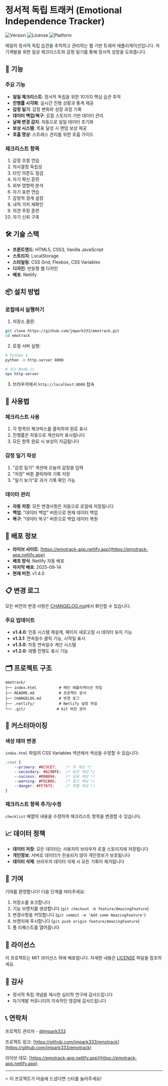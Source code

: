 # 정서적 독립 트래커 (Emotional Independence Tracker)

![Version](https://img.shields.io/badge/version-1.4.0-blue.svg)
![License](https://img.shields.io/badge/license-MIT-green.svg)
![Platform](https://img.shields.io/badge/platform-web-lightgrey.svg)

매일의 정서적 독립 습관을 추적하고 관리하는 웹 기반 트래커 애플리케이션입니다. 자기계발을 위한 일상 체크리스트와 감정 일기를 통해 정서적 성장을 도와줍니다.

## 🚀 기능

### 주요 기능
- **일일 체크리스트**: 정서적 독립을 위한 10가지 핵심 습관 추적
- **진행률 시각화**: 실시간 진행 상황과 통계 제공
- **감정 일기**: 감정 변화와 성장 과정 기록
- **데이터 백업/복구**: 로컬 스토리지 기반 데이터 관리
- **날짜 변경 감지**: 자동으로 일일 데이터 초기화
- **보상 시스템**: 목표 달성 시 랜덤 보상 제공
- **호흡 명상**: 스트레스 관리를 위한 호흡 가이드

### 체크리스트 항목
1. 감정 조절 연습
2. 의사결정 독립성
3. 타인 의존도 점검
4. 자기 확신 훈련
5. 외부 영향력 분석
6. 자기 표현 연습
7. 감정적 경계 설정
8. 내적 가치 재확인
9. 의견 주장 훈련
10. 자기 신뢰 구축

## 🛠️ 기술 스택

- **프론트엔드**: HTML5, CSS3, Vanilla JavaScript
- **스토리지**: LocalStorage
- **스타일링**: CSS Grid, Flexbox, CSS Variables
- **디자인**: 반응형 웹 디자인
- **배포**: Netlify

## 📦 설치 방법

### 로컬에서 실행하기
1. 저장소 클론:
```bash
git clone https://github.com/jmpark333/emotrack.git
cd emotrack
```

2. 로컬 서버 실행:
```bash
# Python 3
python -m http.server 8000

# 또는 Node.js
npx http-server
```

3. 브라우저에서 `http://localhost:8000` 접속

## 🎯 사용법

### 체크리스트 사용
1. 각 항목의 체크박스를 클릭하여 완료 표시
2. 진행률은 자동으로 계산되어 표시됩니다
3. 모든 항목 완료 시 보상이 지급됩니다

### 감정 일기 작성
1. "감정 일기" 섹션에 오늘의 감정을 입력
2. "저장" 버튼 클릭하여 기록 저장
3. "일기 보기"로 과거 기록 확인 가능

### 데이터 관리
- **자동 저장**: 모든 변경사항은 자동으로 로컬에 저장됩니다
- **백업**: "데이터 백업" 버튼으로 현재 데이터 백업
- **복구**: "데이터 복구" 버튼으로 백업 데이터 복원

## 📱 배포 정보

- **라이브 사이트**: [https://emotrack-app.netlify.app](https://emotrack-app.netlify.app)
- **배포 방식**: Netlify 자동 배포
- **마지막 배포**: 2025-09-14
- **현재 버전**: v1.4.0

## 📋 변경 로그

모든 버전의 변경 사항은 [CHANGELOG.md](CHANGELOG.md)에서 확인할 수 있습니다.

### 주요 업데이트
- **v1.4.0**: 인증 시스템 재설계, 페이지 새로고침 시 데이터 유지 기능
- **v1.3.1**: 연속일수 클릭 기능, 시작일 표시
- **v1.3.0**: 자동 연속일수 계산 시스템
- **v1.2.0**: 레벨 진행도 표시 기능

## 🗂️ 프로젝트 구조

```
emotrack/
├── index.html          # 메인 애플리케이션 파일
├── README.md           # 프로젝트 문서
├── CHANGELOG.md        # 변경 로그
├── .netlify/           # Netlify 설정 파일
└── .git/              # Git 버전 관리
```

## 🔧 커스터마이징

### 색상 테마 변경
`index.html` 파일의 CSS Variables 섹션에서 색상을 수정할 수 있습니다:

```css
:root {
    --primary: #6C5CE7;    /* 주 색상 */
    --secondary: #A29BFE;  /* 보조 색상 */
    --success: #00B894;    /* 성공 색상 */
    --warning: #FDCB6E;    /* 경고 색상 */
    --danger: #FF7675;     /* 위험 색상 */
}
```

### 체크리스트 항목 추가/수정
`checklist` 배열의 내용을 수정하여 체크리스트 항목을 변경할 수 있습니다.

## 📈 데이터 정책

- **데이터 저장**: 모든 데이터는 사용자의 브라우저 로컬 스토리지에 저장됩니다
- **개인정보**: 서버로 데이터가 전송되지 않아 개인정보가 보호됩니다
- **데이터 삭제**: 브라우저 데이터 삭제 시 모든 기록이 제거됩니다

## 🤝 기여

기여를 환영합니다! 다음 단계를 따라주세요:

1. 저장소를 포크합니다
2. 기능 브랜치를 생성합니다 (`git checkout -b feature/AmazingFeature`)
3. 변경사항을 커밋합니다 (`git commit -m 'Add some AmazingFeature'`)
4. 브랜치에 푸시합니다 (`git push origin feature/AmazingFeature`)
5. 풀 리퀘스트를 열어줍니다

## 📝 라이선스

이 프로젝트는 MIT 라이선스 하에 배포됩니다. 자세한 내용은 [LICENSE](LICENSE) 파일을 참조하세요.

## 🙏 감사

- 정서적 독립 개념을 제시한 심리학 연구에 감사드립니다
- 자기계발 커뮤니티의 지속적인 영감에 감사드립니다

## 📞 연락처

프로젝트 관리자 - [@jmpark333](https://github.com/jmpark333)

프로젝트 링크: [https://github.com/jmpark333/emotrack](https://github.com/jmpark333/emotrack)

라이브 데모: [https://emotrack-app.netlify.app](https://emotrack-app.netlify.app)

---

⭐ 이 프로젝트가 마음에 드셨다면 스타를 눌러주세요!